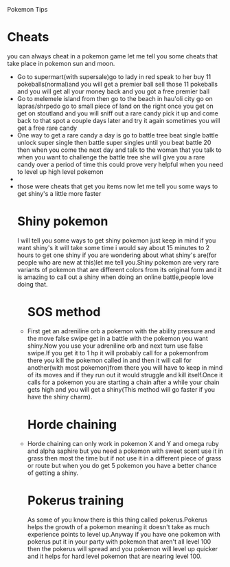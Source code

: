 <!DOCTYPE html>
<html>
<head>
Pokemon Tips
</head>
<body>
<h1>Cheats</h1>
<p>you can always cheat in a pokemon game let me tell you some cheats that take place in pokemon sun and moon.</p>

<ul>
<li>Go to supermart(with supersale)go to lady in red speak to her buy 11 pokeballs(normal)and you will get a premier ball sell those 11 pokeballs and you will get all your money back and you got a free premier ball</li>

<li>Go to melemele island from then go to the beach in hau'oli city go on lapras/shrpedo go to small piece of land on the right once you get on get on stoutland and you will sniff out a rare candy pick it up and come back to that spot a couple days later and try it again sometimes you will get a free rare candy</li>
<li>One way to get a rare candy a day is go to battle tree beat single battle unlock super single then battle super singles until you beat battle 20 then when you come the next day and talk to the woman that you talk to when you want to challenge the battle tree she will give you a rare candy over a period of time this could prove very helpful when you need to level up high level pokemon<li> 


<li>those were cheats that get you items now let me tell you some ways to get shiny's a little more faster</li>
</ul>
</body>
<ul>
<h1>Shiny pokemon</h1>
<p>I will tell you some ways to get shiny pokemon just keep in mind if you want shiny's it will take some time i would say about 15 minutes to 2 hours to get one shiny if you are wondering about what shiny's are(for people who are new at this)let me tell you.Shiny pokemon are very rare variants of pokemon that are different colors from its original form and it is amazing to call out a shiny when doing an online battle,people love doing that.</p>

<ul>
<h1>SOS method</h1>
<li>First get an adreniline orb a pokemon with the ability pressure and the move false swipe get in a battle with the pokemon you want shiny.Now you use your adreniline orb and next turn use false swipe.If you get it to 1 hp it will probably call for a pokemonfrom there you kill the pokemon called in and then it will call for another(with most pokemon)from there you will have to keep in mind of its moves and if they run out it would struggle and kill itself.Once it calls for a pokemon you are starting a chain after a while your chain gets high and you will get a shiny(This method will go faster if you have the shiny charm). 
<h1>Horde chaining</h1>
<li>Horde chaining can only work in pokemon X and Y and omega ruby and alpha saphire but you need a pokemon with sweet scent use it in grass then most the time but if not use it in a different piece of grass or route but when you do get 5 pokemon you have a better chance of getting a shiny.</li>
<h1>Pokerus training</h1>
<p>As some of you know there is this thing called pokerus.Pokerus helps the growth of a pokemon meaning it doesn't take as much experience points to level up.Anyway if you have one pokemon with pokerus put it in your party with pokemon that aren't all level 100 then the pokerus will spread and you pokemon will level up quicker and it helps for hard level pokemon that are nearing level 100.</p> 
